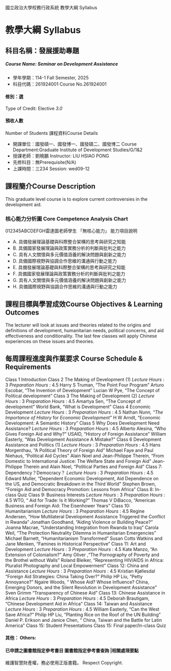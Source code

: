 國立政治大學校務行政系統 教學大綱 Syllabus
# 教學大綱 Syllabus
##  科目名稱：發展援助專題
#####  Course Name: Seminar on Development Assistance
  * 學年學期：114-1 Fall Semester, 2025 
  * 科目代碼：261924001 Course No.261924001
#### 修別：選
Type of Credit: Elective 
_3.0_
#### 預收人數
Number of Students
課程資料Course Details
  * 開課單位：國發碩一、國發博一、國發碩二、國發博二 Course Department:Graduate Institute of Development Studies/G/1&2 
  * 授課老師：劉曉鵬 Instructor: LIU HSIAO PONG 
  * 先修科目：無Prerequisite(N/A)
  * 上課時間：三234 Session: wed09-12 
##  課程簡介Course Description
This graduate level course is to explore current controversies in the development aid.
###  核心能力分析圖 Core Competence Analysis Chart
012345ABCDEFGH雷達圖老師學生
「無核心能力」 
能力項目說明
  * A. 具備發展理論基礎與科際整合架構的思考與研究之知能
  * B. 具備國家發展理論與政策實務分析的判斷與批判之能力
  * C. 具有人文關懷與多元價值涵養的解決問題與創新之能力
  * D. 具備國際視野與協調合作思維的溝通與行動之能力
  * E. 具備發展理論基礎與科際整合架構的思考與研究之知能
  * F. 具備國家發展理論與政策實務分析的判斷與批判之能力
  * G. 具有人文關懷與多元價值涵養的解決問題與創新之能力
  * H. 具備國際視野與協調合作思維的溝通與行動之能力
##  課程目標與學習成效Course Objectives & Learning Outcomes 
The lecturer will look at issues and theories related to the origins and definitions of development, humanitarian needs, political concerns, and aid effectiveness and conditionality. The last few classes will apply Chinese experiences on these issues and theories.
##  每周課程進度與作業要求 Course Schedule & Requirements
Class 1 Introduction
Class 2 The Making of Development (1)
_Lecture Hours_ : 3 _Preparation Hours_ : 4.5 
Harry S Truman, “The Point Four Program”
Arturo Escobar, “The Invention of Development”
Lucian W Pye, “The Concept of Political development”
Class 3 The Making of Development (2)
_Lecture Hours_ : 3 _Preparation Hours_ : 4.5 
Amartya Sen, “The Concept of development”
World Bank, “What is Development”
Class 4 Economic Development
_Lecture Hours_ : 3 _Preparation Hours_ : 4.5 
Nathan _Nunn, “The Importance of History_ for _Economic Development”_
H W Arndt, “Economic Development: A Semantic History”
Class 5 Why Does Development Need Assistance?
_Lecture Hours_ : 3 _Preparation Hours_ : 4.5 
Alberto Alesina, “Who Gives Foreign Aid and Why?”
USAID, “History of Foreign Assistance” 
William Easterly, “Was Development Assistance A Mistake?”
Class 6 Development Assistance and Politics (1)
_Lecture Hours_ : 3 _Preparation Hours_ : 4.5 
Hans Morgenthau, “A Political Theory of Foreign Aid”
Michael Faye and Paul Niehaus, “Political Aid Cycles” 
Alain Noel and Jean-Philippe Therein, “From Domestic to International Justice: The Welfare State and Foreign Aid”
Jean-Philippe Therein and Alain Noel, “Political Parties and Foreign Aid”
Class 7: Dependency？Democracy？
_Lecture Hours_ : 3 _Preparation Hours_ : 4.5 
Edward Muller, “Dependent Economic Development, Aid Dependence on the US, and Democratic Breakdown in the Third World”
Stephen Brown, “Foreign Aid and Democracy Promotion: Lessons from Africa” 
Class 8: In-class Quiz
Class 9: Business Interests
_Lecture Hours_ : 3 _Preparation Hours_ : 4.5 
WTO, “ Aid for Trade: Is it Working?”
Thomas V DiBacco, “American Business and Foreign Aid: The Eisenhower Years” 
Class 10: Humanitarianism
_Lecture Hours_ : 3 _Preparation Hours_ : 4.5 
Regine Andersen, “How Multilateral Development Assistance Triggered the Conflict in Rwanda”
Jonathan Goodhand, “Aiding Violence or Building Peace?”
Joanna Macrae, “Understanding Integration from Rwanda to Iraq”
Carola Weil, “The Protection Neutrality Dilemma in Humanitarian Emergencies” 
Michael Barnett, “Humanitarianism Transformed”
Susan Cotts Watkins and Jane Menken, “Famines in Historical Perspective”
Class 11: Art and Development
_Lecture Hours_ : 3 _Preparation Hours_ : 4.5 
Kate Manzo, “An Extension of Colonialism?” 
Amy Oliver ,“The Pornography of Poverty and the Brothel without Walls” 
Roland Bleiker, “Representing HIV/AIDS in Africa: Pluralist Photography and Local 
Empowerment”
Class 12: China and Assistance
_Lecture Hours_ : 3 _Preparation Hours_ : 4.5 
Kristian Kjøllesdal “Foreign Aid Strategies: China Taking Over?”
Philip HP Liu, “Petty Annoyance?”
Ngaire Woods, “ Whose Aid? Whose Influence? China, Emerging Donors, and the 
Silent Revolution in Development Assistance”
Sven Grimm “Transparency of Chinese Aid”
Class 13: Chinese Assistance in Africa
_Lecture Hours_ : 3 _Preparation Hours_ : 4.5 
Deborah Brautigam, “Chinese Development Aid in Africa”
Class 14: Taiwan and Assistance
_Lecture Hours_ : 3 _Preparation Hours_ : 4.5 
William Easterly, “Can the West Save Africa?” 
Philip HP Liu, “Planting Rice on the Roof of the UN Building”
Daniel P. Erikson and Janice Chen, “ China, Taiwan and the Battle for Latin America” 
Class 15: Student Presentations
Class 15: Final paper/In-class Quiz
####  其他： Others:
####  已申請之圖書館指定參考書目  圖書館指定參考書查詢 |相關處理要點
維護智慧財產權，務必使用正版書籍。 Respect Copyright.